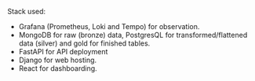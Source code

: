 Stack used:

- Grafana (Prometheus, Loki and Tempo) for observation.
- MongoDB for raw (bronze) data, PostgresQL for transformed/flattened data (silver) and gold for finished tables.
- FastAPI for API deployment
- Django for web hosting.
- React for dashboarding.
